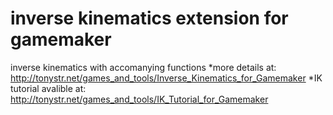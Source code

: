 # inverse kinematics extension for gamemaker
inverse kinematics with accomanying functions
*more details at: http://tonystr.net/games_and_tools/Inverse_Kinematics_for_Gamemaker
*IK tutorial avalible at: http://tonystr.net/games_and_tools/IK_Tutorial_for_Gamemaker
